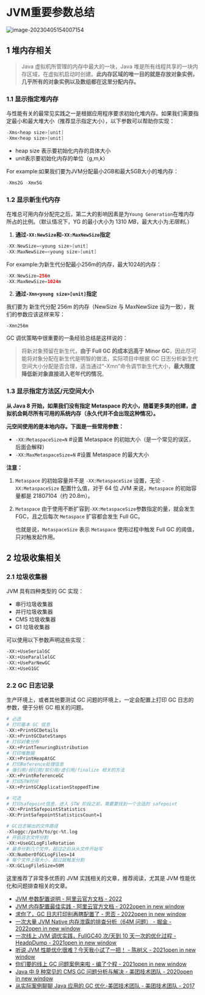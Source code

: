 # JVM重要参数总结



![image-20230405154007154](D:\Typora\workspace\JVM\JVM重要参数总结.assets\image-20230405154007154-16806804119161.png)



## 1 堆内存相关

> Java 虚拟机所管理的内存中最大的一块，Java 堆是所有线程共享的一块内存区域，在虚拟机启动时创建。**此内存区域的唯一目的就是存放对象实例，几乎所有的对象实例以及数组都在这里分配内存。**



### 1.1 显示指定堆内存

与性能有关的最常见实践之一是根据应用程序要求初始化堆内存。如果我们需要指定最小和最大堆大小（推荐显示指定大小），以下参数可以帮助你实现：

```java
-Xms<heap size>[unit]
-Xmx<heap size>[unit]
```

- heap size 表示要初始化内存的具体大小
- unit表示要初始化内存的单位（g,m,k）

For example:如果我们要为JVM分配最小2GB和最大5GB大小的堆内存：

```java
-Xms2G -Xmx5G
```

### 1.2 显示新生代内存

在堆总可用内存分配完之后，第二大的影响因素是为`Young Generation`在堆内存所占的比例。（默认情况下，YG 的最小大小为 1310 *MB*，最大大小为*无限制*。）

1. **通过`-XX:NewSize`和`-XX:MaxNewSize`指定**

```java
-XX:NewSize=<young size>[unit]
-XX:MaxNewSize=<young size>[unit]
```

For example:为新生代分配最小256m的内存，最大1024的内存：

```java
-XX:NewSize=256m
-XX:MaxNewSize=1024m
```

2. **通过`-Xmn<young size>[unit]`指定**

我们要为 新生代分配 256m 的内存（NewSize 与 MaxNewSize 设为一致），我们的参数应该这样来写：

```
-Xmn256m
```

GC 调优策略中很重要的一条经验总结是这样说的：

> 将新对象预留在新生代，**由于 Full GC 的成本远高于 Minor GC**，因此尽可能将对象分配在新生代是明智的做法，实际项目中根据 GC 日志分析新生代空间大小分配是否合理，适当通过“-Xmn”命令调节新生代大小，**最大限度降低新对象直接进入老年代的情况**。

### 1.3 显示指定方法区/元空间大小

**从 Java 8 开始，如果我们没有指定 Metaspace 的大小，随着更多类的创建，虚拟机会耗尽所有可用的系统内存（永久代并不会出现这种情况）。**

**元空间使用的是本地内存。下面是一些常用参数：**

- `-XX:MetaspaceSize=N` #设置 Metaspace 的初始大小（是一个常见的误区，后面会解释）
- `-XX:MaxMetaspaceSize=N` #设置 Metaspace 的最大大小

**注意：**

1. `Metaspace` 的初始容量并不是 `-XX:MetaspaceSize` 设置，无论 `-XX:MetaspaceSize` 配置什么值，对于 64 位 JVM 来说，`Metaspace` 的初始容量都是 21807104（约 20.8m）。

2. `Metaspace` 由于使用不断扩容到`-XX:MetaspaceSize`参数指定的量，就会发生 FGC，且之后每次 `Metaspace` 扩容都会发生 Full GC。

   也就是说，`MetaspaceSize` 表示 `Metaspace` 使用过程中触发 Full GC 的阈值，只对触发起作用。



## 2 垃圾收集相关

### 2.1 垃圾收集器

JVM 具有四种类型的 GC 实现：

- 串行垃圾收集器
- 并行垃圾收集器
- CMS 垃圾收集器
- G1 垃圾收集器

可以使用以下参数声明这些实现：

```bash
-XX:+UseSerialGC
-XX:+UseParallelGC
-XX:+UseParNewGC
-XX:+UseG1GC
```



### 2.2 GC 日志记录

生产环境上，或者其他要测试 GC 问题的环境上，一定会配置上打印 GC 日志的参数，便于分析 GC 相关的问题。

```bash
# 必选
# 打印基本 GC 信息
-XX:+PrintGCDetails
-XX:+PrintGCDateStamps
# 打印对象分布
-XX:+PrintTenuringDistribution
# 打印堆数据
-XX:+PrintHeapAtGC
# 打印Reference处理信息
# 强引用/弱引用/软引用/虚引用/finalize 相关的方法
-XX:+PrintReferenceGC
# 打印STW时间
-XX:+PrintGCApplicationStoppedTime

# 可选
# 打印safepoint信息，进入 STW 阶段之前，需要要找到一个合适的 safepoint
-XX:+PrintSafepointStatistics
-XX:PrintSafepointStatisticsCount=1

# GC日志输出的文件路径
-Xloggc:/path/to/gc-%t.log
# 开启日志文件分割
-XX:+UseGCLogFileRotation
# 最多分割几个文件，超过之后从头文件开始写
-XX:NumberOfGCLogFiles=14
# 每个文件上限大小，超过就触发分割
-XX:GCLogFileSize=50M

```



这里推荐了非常多优质的 JVM 实践相关的文章，推荐阅读，尤其是 JVM 性能优化和问题排查相关的文章。



- [JVM 参数配置说明 - 阿里云官方文档 - 2022](https://help.aliyun.com/document_detail/148851.html)
- [JVM 内存配置最佳实践 - 阿里云官方文档 - 2022open in new window](https://help.aliyun.com/document_detail/383255.html)
- [求你了，GC 日志打印别再瞎配置了 - 思否 - 2022open in new window](https://segmentfault.com/a/1190000039806436)
- [一次大量 JVM Native 内存泄露的排查分析（64M 问题） - 掘金 - 2022open in new window](https://juejin.cn/post/7078624931826794503)
- [一次线上 JVM 调优实践，FullGC40 次/天到 10 天一次的优化过程 - HeadpDump - 2021open in new window](https://heapdump.cn/article/1859160)
- [听说 JVM 性能优化很难？今天我小试了一把！ - 陈树义 - 2021open in new window](https://shuyi.tech/archives/have-a-try-in-jvm-combat)
- [你们要的线上 GC 问题案例来啦 - 编了个程 - 2021open in new window](https://mp.weixin.qq.com/s/df1uxHWUXzhErxW1sZ6OvQ)
- [Java 中 9 种常见的 CMS GC 问题分析与解决 - 美团技术团队 - 2020open in new window](https://tech.meituan.com/2020/11/12/java-9-cms-gc.html)
- [从实际案例聊聊 Java 应用的 GC 优化-美团技术团队 - 美团技术团队 - 2017](https://tech.meituan.com/2017/12/29/jvm-optimize.html)


